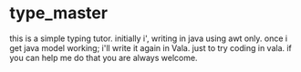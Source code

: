 type_master
===========

this is a simple typing tutor. initially i', writing in java using awt only. once i get java model working; i'll write it again in Vala. just to try coding in vala. if you can help me do that you are always welcome.
